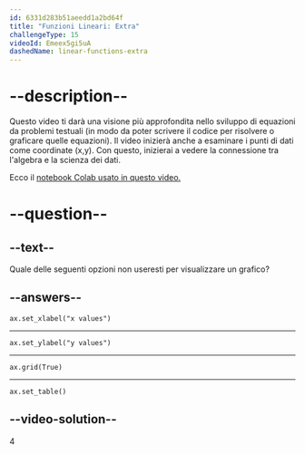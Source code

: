 ```yaml
---
id: 6331d283b51aeedd1a2bd64f
title: "Funzioni Lineari: Extra"
challengeType: 15
videoId: Emeex5gi5uA
dashedName: linear-functions-extra
---
```


# --description--

Questo video ti darà una visione più approfondita nello sviluppo di equazioni da problemi testuali (in modo da poter scrivere il codice per risolvere o graficare quelle equazioni). Il video inizierà anche a esaminare i punti di dati come coordinate (x,y). Con questo, inizierai a vedere la connessione tra l'algebra e la scienza dei dati.

Ecco il <a href="https://colab.research.google.com/drive/1OzC7gqCNWNzwv50ziNeG2IJhbXm88-XK?usp=sharing" target="_blank" rel="noopener noreferrer nofollow">notebook Colab usato in questo video.</a>

# --question--

## --text--

Quale delle seguenti opzioni non useresti per visualizzare un grafico?

## --answers--

`ax.set_xlabel("x values")`

---

`ax.set_ylabel("y values")`

---

`ax.grid(True)`

---

`ax.set_table()`

## --video-solution--

4
